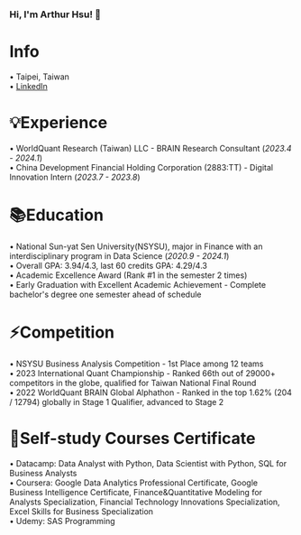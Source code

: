 ### Hi, I'm Arthur Hsu! 👋  
   
Info
======
• Taipei, Taiwan  
• [LinkedIn](https://www.linkedin.com/in/weihsin-hsu/)   
  
💡Experience  
======  
• WorldQuant Research (Taiwan) LLC - BRAIN Research Consultant (_2023.4 - 2024.1_)  
• China Development Financial Holding Corporation (2883:TT) - Digital Innovation Intern  (_2023.7 - 2023.8_)


📚Education  
======  
• National Sun-yat Sen University(NSYSU), major in Finance with an interdisciplinary program in Data Science  (_2020.9 - 2024.1_)   
• Overall GPA: 3.94/4.3, last 60 credits GPA: 4.29/4.3    
• Academic Excellence Award (Rank #1 in the semester 2 times)    
• Early Graduation with Excellent Academic Achievement - Complete bachelor's degree one semester ahead of schedule    


⚡Competition
======
• NSYSU Business Analysis Competition - 1st Place among 12 teams     
• 2023 International Quant Championship - Ranked 66th out of 29000+ competitors in the globe, qualified for Taiwan National Final Round  
• 2022 WorldQuant BRAIN Global Alphathon - Ranked in the top 1.62% (204 / 12794) globally in Stage 1 Qualifier, advanced to Stage 2    

🌱Self-study Courses Certificate   
======  
• Datacamp: Data Analyst with Python, Data Scientist with Python, SQL for Business Analysts     
• Coursera: Google Data Analytics Professional Certificate, Google Business Intelligence Certificate, Finance&Quantitative Modeling for Analysts Specialization, Financial Technology Innovations Specialization, Excel Skills for Business Specialization  
• Udemy: SAS Programming




<!--
**endlessnoc/endlessnoc** is a ✨ _special_ ✨ repository because its `README.md` (this file) appears on your GitHub profile.

Here are some ideas to get you started:

- 🔭 I’m currently working on ...
- 🌱 I’m currently learning ...
- 👯 I’m looking to collaborate on ...
- 🤔 I’m looking for help with ...
- 💬 Ask me about ...
- 📫 How to reach me: ...
- 😄 Pronouns: ...
- ⚡ Fun fact: ...
-->
